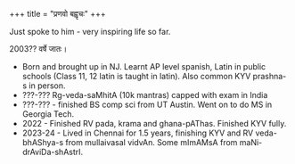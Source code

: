 +++
title = "प्रणवो बह्वृचः"
+++

Just spoke to him - very inspiring life so far. 

2003?? वर्षे जातः। 

- Born and brought up in NJ. Learnt AP level spanish, Latin in public schools (Class 11, 12 latin is taught in latin). Also common KYV prashna-s in person.
- ???-??? Rg-veda-saMhitA (10k mantras) capped with exam in India
- ???-??? - finished BS comp sci from UT Austin. Went on to do MS in Georgia Tech.
- 2022 - Finished RV pada, krama and ghana-pAThas. Finished KYV fully.
- 2023-24 - Lived in Chennai for 1.5 years, finishing KYV and RV veda-bhAShya-s from mullaivasal vidvAn. Some mImAMsA from maNi-drAviDa-shAstrI. 

